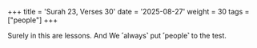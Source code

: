 +++
title = 'Surah 23, Verses 30'
date = '2025-08-27'
weight = 30
tags = ["people"]
+++

Surely in this are lessons. And We ˹always˺ put ˹people˺ to the test.